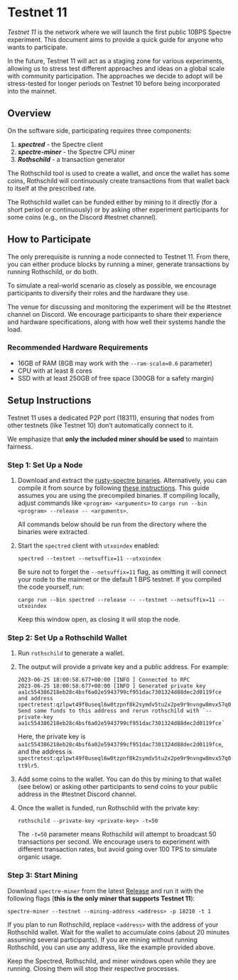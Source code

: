 # Testnet 11

_Testnet 11_ is the network where we will launch the first public 10BPS Spectre experiment. This document aims to provide a quick guide for anyone who wants to participate.

In the future, Testnet 11 will act as a staging zone for various experiments, allowing us to stress test different approaches and ideas on a global scale with community participation. The approaches we decide to adopt will be stress-tested for longer periods on Testnet 10 before being incorporated into the mainnet.

## Overview

On the software side, participating requires three components:

1. **_spectred_** - the Spectre client
2. **_spectre-miner_** - the Spectre CPU miner
3. **_Rothschild_** - a transaction generator

The Rothschild tool is used to create a wallet, and once the wallet has some coins, Rothschild will continuously create transactions from that wallet back to itself at the prescribed rate.

The Rothschild wallet can be funded either by mining to it directly (for a short period or continuously) or by asking other experiment participants for some coins (e.g., on the Discord \#testnet channel).

## How to Participate

The only prerequisite is running a node connected to Testnet 11. From there, you can either produce blocks by running a miner, generate transactions by running Rothschild, or do both.

To simulate a real-world scenario as closely as possible, we encourage participants to diversify their roles and the hardware they use.

The venue for discussing and monitoring the experiment will be the \#testnet channel on Discord. We encourage participants to share their experience and hardware specifications, along with how well their systems handle the load.

### Recommended Hardware Requirements

- 16GB of RAM (8GB may work with the `--ram-scale=0.6` parameter)
- CPU with at least 8 cores
- SSD with at least 250GB of free space (300GB for a safety margin)

## Setup Instructions

Testnet 11 uses a dedicated P2P port (18311), ensuring that nodes from other testnets (like Testnet 10) don’t automatically connect to it.

We emphasize that **only the included miner should be used** to maintain fairness.

### Step 1: Set Up a Node

1. Download and extract the [rusty-spectre binaries](https://github.com/spectre-project/rusty-spectre/releases). Alternatively, you can compile it from source by following [these instructions](https://github.com/spectre-project/rusty-spectre/blob/main/README.md). This guide assumes you are using the precompiled binaries. If compiling locally, adjust commands like `<program> <arguments>` to `cargo run --bin <program> --release -- <arguments>`.

   All commands below should be run from the directory where the binaries were extracted.

2. Start the `spectred` client with `utxoindex` enabled:

   ```
   spectred --testnet --netsuffix=11 --utxoindex
   ```

   Be sure not to forget the `--netsuffix=11` flag, as omitting it will connect your node to the mainnet or the default 1 BPS testnet. If you compiled the code yourself, run:

   ```
   cargo run --bin spectred --release -- --testnet --netsuffix=11 --utxoindex
   ```

   Keep this window open, as closing it will stop the node.

### Step 2: Set Up a Rothschild Wallet

1. Run `rothschild` to generate a wallet.
2. The output will provide a private key and a public address. For example:

   ```
   2023-06-25 18:00:58.677+00:00 [INFO ] Connected to RPC
   2023-06-25 18:00:58.677+00:00 [INFO ] Generated private key aa1c554386218eb28c4bsf6a02e5943799cf951dac7301324d88dec2d0119fce and address spectretest:qzlpwt49f0useql6w0tzpnf8k2symdv5tu2x2pe9r9nvngw8mvx57q0tt9lr5. Send some funds to this address and rerun rothschild with `--private-key aa1c554386218eb28c4bsf6a02e5943799cf951dac7301324d88dec2d0119fce`
   ```

   Here, the private key is `aa1c554386218eb28c4bsf6a02e5943799cf951dac7301324d88dec2d0119fce`, and the address is `spectretest:qzlpwt49f0useql6w0tzpnf8k2symdv5tu2x2pe9r9nvngw8mvx57q0tt9lr5`.

3. Add some coins to the wallet. You can do this by mining to that wallet (see below) or asking other participants to send coins to your public address in the \#testnet Discord channel.

4. Once the wallet is funded, run Rothschild with the private key:

   ```
   rothschild --private-key <private-key> -t=50
   ```

   The `-t=50` parameter means Rothschild will attempt to broadcast 50 transactions per second. We encourage users to experiment with different transaction rates, but avoid going over 100 TPS to simulate organic usage.

### Step 3: Start Mining

Download `spectre-miner` from the latest [Release](https://github.com/spectre-project/spectre-miner/releases) and run it with the following flags (**this is the only miner that supports Testnet 11**):

```
spectre-miner --testnet --mining-address <address> -p 18210 -t 1
```

If you plan to run Rothschild, replace `<address>` with the address of your Rothschild wallet. Wait for the wallet to accumulate coins (about 20 minutes assuming several participants). If you are mining without running Rothschild, you can use any address, like the example provided above.

Keep the Spectred, Rothschild, and miner windows open while they are running. Closing them will stop their respective processes.
